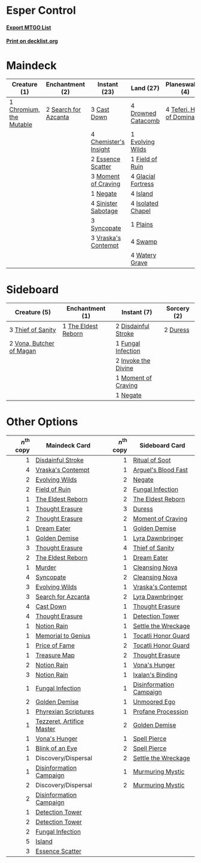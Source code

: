 # Esper Control

#### [Export MTGO List](../collection/Esper%20Control/Esper%20Control.txt)
#### [Print on decklist.org](http://decklist.org/?deckmain=3%09Cast%20Down%0A4%09Chemister's%20Insight%0A1%09Chromium,%20the%20Mutable%0A4%09Drowned%20Catacomb%0A2%09Essence%20Scatter%0A1%09Evolving%20Wilds%0A1%09Field%20of%20Ruin%0A4%09Glacial%20Fortress%0A4%09Island%0A4%09Isolated%20Chapel%0A3%09Moment%20of%20Craving%0A1%09Negate%0A1%09Plains%0A3%09Ritual%20of%20Soot%0A2%09Search%20for%20Azcanta%0A4%09Sinister%20Sabotage%0A4%09Swamp%0A3%09Syncopate%0A4%09Teferi,%20Hero%20of%20Dominaria%0A3%09Vraska's%20Contempt%0A4%09Watery%20Grave&deckside=2%09Disdainful%20Stroke%0A2%09Duress%0A1%09Fungal%20Infection%0A2%09Invoke%20the%20Divine%0A1%09Moment%20of%20Craving%0A1%09Negate%0A1%09The%20Eldest%20Reborn%0A3%09Thief%20of%20Sanity%0A2%09Vona,%20Butcher%20of%20Magan)
# Maindeck

|                                           Creature (1)                                           |                                        Enchantment (2)                                        |                                          Instant (23)                                          |                                          Land (27)                                          |                                           Planeswalker (4)                                           |                                        Sorcery (3)                                        |
|--------------------------------------------------------------------------------------------------|-----------------------------------------------------------------------------------------------|------------------------------------------------------------------------------------------------|---------------------------------------------------------------------------------------------|------------------------------------------------------------------------------------------------------|-------------------------------------------------------------------------------------------|
|1 [Chromium, the Mutable](http://gatherer.wizards.com/Pages/Card/Details.aspx?multiverseid=447350)|2 [Search for Azcanta](http://gatherer.wizards.com/Pages/Card/Details.aspx?multiverseid=435226)|3 [Cast Down](http://gatherer.wizards.com/Pages/Card/Details.aspx?multiverseid=442969)          |4 [Drowned Catacomb](http://gatherer.wizards.com/Pages/Card/Details.aspx?multiverseid=430633)|4 [Teferi, Hero of Dominaria](http://gatherer.wizards.com/Pages/Card/Details.aspx?multiverseid=443095)|3 [Ritual of Soot](http://gatherer.wizards.com/Pages/Card/Details.aspx?multiverseid=452834)|
|                                                                                                  |                                                                                               |4 [Chemister's Insight](http://gatherer.wizards.com/Pages/Card/Details.aspx?multiverseid=452782)|1 [Evolving Wilds](http://gatherer.wizards.com/Pages/Card/Details.aspx?multiverseid=397871)  |                                                                                                      |                                                                                           |
|                                                                                                  |                                                                                               |2 [Essence Scatter](http://gatherer.wizards.com/Pages/Card/Details.aspx?multiverseid=438446)    |1 [Field of Ruin](http://gatherer.wizards.com/Pages/Card/Details.aspx?multiverseid=435415)   |                                                                                                      |                                                                                           |
|                                                                                                  |                                                                                               |3 [Moment of Craving](http://gatherer.wizards.com/Pages/Card/Details.aspx?multiverseid=439736)  |4 [Glacial Fortress](http://gatherer.wizards.com/Pages/Card/Details.aspx?multiverseid=435416)|                                                                                                      |                                                                                           |
|                                                                                                  |                                                                                               |1 [Negate](http://gatherer.wizards.com/Pages/Card/Details.aspx?multiverseid=447135)             |4 [Island](http://gatherer.wizards.com/Pages/Card/Details.aspx?multiverseid=439602)          |                                                                                                      |                                                                                           |
|                                                                                                  |                                                                                               |4 [Sinister Sabotage](http://gatherer.wizards.com/Pages/Card/Details.aspx?multiverseid=452804)  |4 [Isolated Chapel](http://gatherer.wizards.com/Pages/Card/Details.aspx?multiverseid=382189) |                                                                                                      |                                                                                           |
|                                                                                                  |                                                                                               |3 [Syncopate](http://gatherer.wizards.com/Pages/Card/Details.aspx?multiverseid=270369)          |1 [Plains](http://gatherer.wizards.com/Pages/Card/Details.aspx?multiverseid=439601)          |                                                                                                      |                                                                                           |
|                                                                                                  |                                                                                               |3 [Vraska's Contempt](http://gatherer.wizards.com/Pages/Card/Details.aspx?multiverseid=435283)  |4 [Swamp](http://gatherer.wizards.com/Pages/Card/Details.aspx?multiverseid=439603)           |                                                                                                      |                                                                                           |
|                                                                                                  |                                                                                               |                                                                                                |4 [Watery Grave](http://gatherer.wizards.com/Pages/Card/Details.aspx?multiverseid=405114)    |                                                                                                      |                                                                                           |


# Sideboard

|                                           Creature (5)                                            |                                       Enchantment (1)                                        |                                         Instant (7)                                          |                                    Sorcery (2)                                    |
|---------------------------------------------------------------------------------------------------|----------------------------------------------------------------------------------------------|----------------------------------------------------------------------------------------------|-----------------------------------------------------------------------------------|
|3 [Thief of Sanity](http://gatherer.wizards.com/Pages/Card/Details.aspx?multiverseid=452955)       |1 [The Eldest Reborn](http://gatherer.wizards.com/Pages/Card/Details.aspx?multiverseid=442978)|2 [Disdainful Stroke](http://gatherer.wizards.com/Pages/Card/Details.aspx?multiverseid=446776)|2 [Duress](http://gatherer.wizards.com/Pages/Card/Details.aspx?multiverseid=270465)|
|2 [Vona, Butcher of Magan](http://gatherer.wizards.com/Pages/Card/Details.aspx?multiverseid=435387)|                                                                                              |1 [Fungal Infection](http://gatherer.wizards.com/Pages/Card/Details.aspx?multiverseid=442982) |                                                                                   |
|                                                                                                   |                                                                                              |2 [Invoke the Divine](http://gatherer.wizards.com/Pages/Card/Details.aspx?multiverseid=447152)|                                                                                   |
|                                                                                                   |                                                                                              |1 [Moment of Craving](http://gatherer.wizards.com/Pages/Card/Details.aspx?multiverseid=439736)|                                                                                   |
|                                                                                                   |                                                                                              |1 [Negate](http://gatherer.wizards.com/Pages/Card/Details.aspx?multiverseid=447135)           |                                                                                   |


# Other Options

|*n*<sup>th</sup> copy|                                           Maindeck Card                                            |*n*<sup>th</sup> copy|                                          Sideboard Card                                          |
|--------------------:|----------------------------------------------------------------------------------------------------|--------------------:|--------------------------------------------------------------------------------------------------|
|                    1|[Disdainful Stroke](http://gatherer.wizards.com/Pages/Card/Details.aspx?multiverseid=446776)        |                    1|[Ritual of Soot](http://gatherer.wizards.com/Pages/Card/Details.aspx?multiverseid=452834)         |
|                    4|[Vraska's Contempt](http://gatherer.wizards.com/Pages/Card/Details.aspx?multiverseid=435283)        |                    1|[Arguel's Blood Fast](http://gatherer.wizards.com/Pages/Card/Details.aspx?multiverseid=439316)    |
|                    2|[Evolving Wilds](http://gatherer.wizards.com/Pages/Card/Details.aspx?multiverseid=397871)           |                    2|[Negate](http://gatherer.wizards.com/Pages/Card/Details.aspx?multiverseid=447135)                 |
|                    2|[Field of Ruin](http://gatherer.wizards.com/Pages/Card/Details.aspx?multiverseid=435415)            |                    2|[Fungal Infection](http://gatherer.wizards.com/Pages/Card/Details.aspx?multiverseid=442982)       |
|                    1|[The Eldest Reborn](http://gatherer.wizards.com/Pages/Card/Details.aspx?multiverseid=442978)        |                    2|[The Eldest Reborn](http://gatherer.wizards.com/Pages/Card/Details.aspx?multiverseid=442978)      |
|                    1|[Thought Erasure](http://gatherer.wizards.com/Pages/Card/Details.aspx?multiverseid=452956)          |                    3|[Duress](http://gatherer.wizards.com/Pages/Card/Details.aspx?multiverseid=270465)                 |
|                    2|[Thought Erasure](http://gatherer.wizards.com/Pages/Card/Details.aspx?multiverseid=452956)          |                    2|[Moment of Craving](http://gatherer.wizards.com/Pages/Card/Details.aspx?multiverseid=439736)      |
|                    1|[Dream Eater](http://gatherer.wizards.com/Pages/Card/Details.aspx?multiverseid=452788)              |                    1|[Golden Demise](http://gatherer.wizards.com/Pages/Card/Details.aspx?multiverseid=439730)          |
|                    1|[Golden Demise](http://gatherer.wizards.com/Pages/Card/Details.aspx?multiverseid=439730)            |                    1|[Lyra Dawnbringer](http://gatherer.wizards.com/Pages/Card/Details.aspx?multiverseid=442914)       |
|                    3|[Thought Erasure](http://gatherer.wizards.com/Pages/Card/Details.aspx?multiverseid=452956)          |                    4|[Thief of Sanity](http://gatherer.wizards.com/Pages/Card/Details.aspx?multiverseid=452955)        |
|                    2|[The Eldest Reborn](http://gatherer.wizards.com/Pages/Card/Details.aspx?multiverseid=442978)        |                    1|[Dream Eater](http://gatherer.wizards.com/Pages/Card/Details.aspx?multiverseid=452788)            |
|                    1|[Murder](http://gatherer.wizards.com/Pages/Card/Details.aspx?multiverseid=442087)                   |                    1|[Cleansing Nova](http://gatherer.wizards.com/Pages/Card/Details.aspx?multiverseid=447145)         |
|                    4|[Syncopate](http://gatherer.wizards.com/Pages/Card/Details.aspx?multiverseid=270369)                |                    2|[Cleansing Nova](http://gatherer.wizards.com/Pages/Card/Details.aspx?multiverseid=447145)         |
|                    3|[Evolving Wilds](http://gatherer.wizards.com/Pages/Card/Details.aspx?multiverseid=397871)           |                    1|[Vraska's Contempt](http://gatherer.wizards.com/Pages/Card/Details.aspx?multiverseid=435283)      |
|                    3|[Search for Azcanta](http://gatherer.wizards.com/Pages/Card/Details.aspx?multiverseid=435226)       |                    2|[Lyra Dawnbringer](http://gatherer.wizards.com/Pages/Card/Details.aspx?multiverseid=442914)       |
|                    4|[Cast Down](http://gatherer.wizards.com/Pages/Card/Details.aspx?multiverseid=442969)                |                    1|[Thought Erasure](http://gatherer.wizards.com/Pages/Card/Details.aspx?multiverseid=452956)        |
|                    4|[Thought Erasure](http://gatherer.wizards.com/Pages/Card/Details.aspx?multiverseid=452956)          |                    1|[Detection Tower](http://gatherer.wizards.com/Pages/Card/Details.aspx?multiverseid=447386)        |
|                    1|[Notion Rain](http://gatherer.wizards.com/Pages/Card/Details.aspx?multiverseid=452943)              |                    1|[Settle the Wreckage](http://gatherer.wizards.com/Pages/Card/Details.aspx?multiverseid=435186)    |
|                    1|[Memorial to Genius](http://gatherer.wizards.com/Pages/Card/Details.aspx?multiverseid=443131)       |                    1|[Tocatli Honor Guard](http://gatherer.wizards.com/Pages/Card/Details.aspx?multiverseid=435194)    |
|                    1|[Price of Fame](http://gatherer.wizards.com/Pages/Card/Details.aspx?multiverseid=452833)            |                    2|[Tocatli Honor Guard](http://gatherer.wizards.com/Pages/Card/Details.aspx?multiverseid=435194)    |
|                    1|[Treasure Map](http://gatherer.wizards.com/Pages/Card/Details.aspx?multiverseid=435410)             |                    2|[Thought Erasure](http://gatherer.wizards.com/Pages/Card/Details.aspx?multiverseid=452956)        |
|                    2|[Notion Rain](http://gatherer.wizards.com/Pages/Card/Details.aspx?multiverseid=452943)              |                    1|[Vona's Hunger](http://gatherer.wizards.com/Pages/Card/Details.aspx?multiverseid=439747)          |
|                    3|[Notion Rain](http://gatherer.wizards.com/Pages/Card/Details.aspx?multiverseid=452943)              |                    1|[Ixalan's Binding](http://gatherer.wizards.com/Pages/Card/Details.aspx?multiverseid=435168)       |
|                    1|[Fungal Infection](http://gatherer.wizards.com/Pages/Card/Details.aspx?multiverseid=442982)         |                    1|[Disinformation Campaign](http://gatherer.wizards.com/Pages/Card/Details.aspx?multiverseid=452917)|
|                    2|[Golden Demise](http://gatherer.wizards.com/Pages/Card/Details.aspx?multiverseid=439730)            |                    1|[Unmoored Ego](http://gatherer.wizards.com/Pages/Card/Details.aspx?multiverseid=452962)           |
|                    1|[Phyrexian Scriptures](http://gatherer.wizards.com/Pages/Card/Details.aspx?multiverseid=442988)     |                    1|[Profane Procession](http://gatherer.wizards.com/Pages/Card/Details.aspx?multiverseid=439826)     |
|                    1|[Tezzeret, Artifice Master](http://gatherer.wizards.com/Pages/Card/Details.aspx?multiverseid=447215)|                    2|[Golden Demise](http://gatherer.wizards.com/Pages/Card/Details.aspx?multiverseid=439730)          |
|                    1|[Vona's Hunger](http://gatherer.wizards.com/Pages/Card/Details.aspx?multiverseid=439747)            |                    1|[Spell Pierce](http://gatherer.wizards.com/Pages/Card/Details.aspx?multiverseid=425876)           |
|                    1|[Blink of an Eye](http://gatherer.wizards.com/Pages/Card/Details.aspx?multiverseid=442934)          |                    2|[Spell Pierce](http://gatherer.wizards.com/Pages/Card/Details.aspx?multiverseid=425876)           |
|                    1|Discovery/Dispersal                                                                                 |                    2|[Settle the Wreckage](http://gatherer.wizards.com/Pages/Card/Details.aspx?multiverseid=435186)    |
|                    1|[Disinformation Campaign](http://gatherer.wizards.com/Pages/Card/Details.aspx?multiverseid=452917)  |                    1|[Murmuring Mystic](http://gatherer.wizards.com/Pages/Card/Details.aspx?multiverseid=452795)       |
|                    2|Discovery/Dispersal                                                                                 |                    2|[Murmuring Mystic](http://gatherer.wizards.com/Pages/Card/Details.aspx?multiverseid=452795)       |
|                    2|[Disinformation Campaign](http://gatherer.wizards.com/Pages/Card/Details.aspx?multiverseid=452917)  |                     |                                                                                                  |
|                    1|[Detection Tower](http://gatherer.wizards.com/Pages/Card/Details.aspx?multiverseid=447386)          |                     |                                                                                                  |
|                    2|[Detection Tower](http://gatherer.wizards.com/Pages/Card/Details.aspx?multiverseid=447386)          |                     |                                                                                                  |
|                    2|[Fungal Infection](http://gatherer.wizards.com/Pages/Card/Details.aspx?multiverseid=442982)         |                     |                                                                                                  |
|                    5|[Island](http://gatherer.wizards.com/Pages/Card/Details.aspx?multiverseid=439602)                   |                     |                                                                                                  |
|                    3|[Essence Scatter](http://gatherer.wizards.com/Pages/Card/Details.aspx?multiverseid=438446)          |                     |                                                                                                  |

